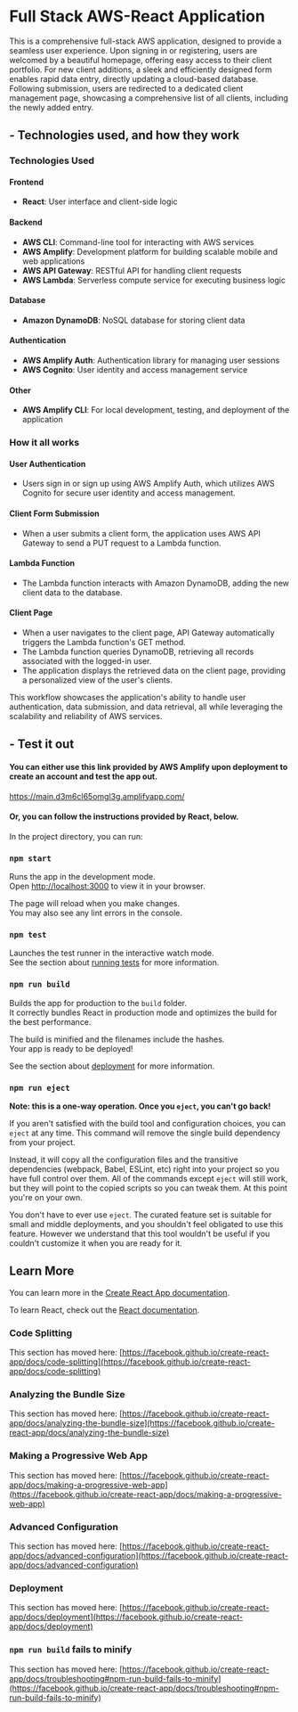 # Full Stack AWS-React Application

This is a comprehensive full-stack AWS application, designed to provide a seamless user experience. Upon signing in or registering, users are welcomed by a beautiful homepage, offering easy access to their client portfolio. For new client additions, a sleek and efficiently designed form enables rapid data entry, directly updating a cloud-based database. Following submission, users are redirected to a dedicated client management page, showcasing a comprehensive list of all clients, including the newly added entry.

## - Technologies used, and how they work
### Technologies Used

#### Frontend
* **React**: User interface and client-side logic

#### Backend
* **AWS CLI**: Command-line tool for interacting with AWS services
* **AWS Amplify**: Development platform for building scalable mobile and web applications
* **AWS API Gateway**: RESTful API for handling client requests
* **AWS Lambda**: Serverless compute service for executing business logic

#### Database
* **Amazon DynamoDB**: NoSQL database for storing client data

#### Authentication
* **AWS Amplify Auth**: Authentication library for managing user sessions
* **AWS Cognito**: User identity and access management service

#### Other
* **AWS Amplify CLI**: For local development, testing, and deployment of the application

### How it all works

#### User Authentication

* Users sign in or sign up using AWS Amplify Auth, which utilizes AWS Cognito for secure user identity and access management.

#### Client Form Submission

* When a user submits a client form, the application uses AWS API Gateway to send a PUT request to a Lambda function.

#### Lambda Function

* The Lambda function interacts with Amazon DynamoDB, adding the new client data to the database.

#### Client Page

* When a user navigates to the client page, API Gateway automatically triggers the Lambda function's GET method.
* The Lambda function queries DynamoDB, retrieving all records associated with the logged-in user.
* The application displays the retrieved data on the client page, providing a personalized view of the user's clients.

This workflow showcases the application's ability to handle user authentication, data submission, and data retrieval, all while leveraging the scalability and reliability of AWS services.


## - Test it out

#### You can either use this link provided by AWS Amplify upon deployment to create an account and test the app out.
https://main.d3m6cl65omgl3g.amplifyapp.com/

#### Or, you can follow the instructions provided by React, below.
In the project directory, you can run:

### `npm start`

Runs the app in the development mode.\
Open [http://localhost:3000](http://localhost:3000) to view it in your browser.

The page will reload when you make changes.\
You may also see any lint errors in the console.

### `npm test`

Launches the test runner in the interactive watch mode.\
See the section about [running tests](https://facebook.github.io/create-react-app/docs/running-tests) for more information.

### `npm run build`

Builds the app for production to the `build` folder.\
It correctly bundles React in production mode and optimizes the build for the best performance.

The build is minified and the filenames include the hashes.\
Your app is ready to be deployed!

See the section about [deployment](https://facebook.github.io/create-react-app/docs/deployment) for more information.

### `npm run eject`

**Note: this is a one-way operation. Once you `eject`, you can't go back!**

If you aren't satisfied with the build tool and configuration choices, you can `eject` at any time. This command will remove the single build dependency from your project.

Instead, it will copy all the configuration files and the transitive dependencies (webpack, Babel, ESLint, etc) right into your project so you have full control over them. All of the commands except `eject` will still work, but they will point to the copied scripts so you can tweak them. At this point you're on your own.

You don't have to ever use `eject`. The curated feature set is suitable for small and middle deployments, and you shouldn't feel obligated to use this feature. However we understand that this tool wouldn't be useful if you couldn't customize it when you are ready for it.

## Learn More

You can learn more in the [Create React App documentation](https://facebook.github.io/create-react-app/docs/getting-started).

To learn React, check out the [React documentation](https://reactjs.org/).

### Code Splitting

This section has moved here: [https://facebook.github.io/create-react-app/docs/code-splitting](https://facebook.github.io/create-react-app/docs/code-splitting)

### Analyzing the Bundle Size

This section has moved here: [https://facebook.github.io/create-react-app/docs/analyzing-the-bundle-size](https://facebook.github.io/create-react-app/docs/analyzing-the-bundle-size)

### Making a Progressive Web App

This section has moved here: [https://facebook.github.io/create-react-app/docs/making-a-progressive-web-app](https://facebook.github.io/create-react-app/docs/making-a-progressive-web-app)

### Advanced Configuration

This section has moved here: [https://facebook.github.io/create-react-app/docs/advanced-configuration](https://facebook.github.io/create-react-app/docs/advanced-configuration)

### Deployment

This section has moved here: [https://facebook.github.io/create-react-app/docs/deployment](https://facebook.github.io/create-react-app/docs/deployment)

### `npm run build` fails to minify

This section has moved here: [https://facebook.github.io/create-react-app/docs/troubleshooting#npm-run-build-fails-to-minify](https://facebook.github.io/create-react-app/docs/troubleshooting#npm-run-build-fails-to-minify)
